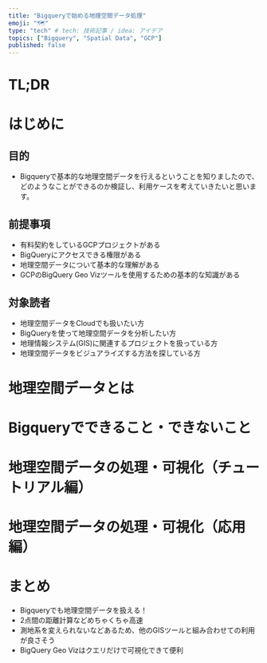```yaml
---
title: "Bigqueryで始める地理空間データ処理"
emoji: "🗺"
type: "tech" # tech: 技術記事 / idea: アイデア
topics: ["Bigquery", "Spatial Data", "GCP"]
published: false
---
```


# TL;DR

# はじめに
## 目的
- Bigqueryで基本的な地理空間データを行えるということを知りましたので、どのようなことができるのか検証し、利用ケースを考えていきたいと思います。


## 前提事項
- 有料契約をしているGCPプロジェクトがある
- BigQueryにアクセスできる権限がある
- 地理空間データについて基本的な理解がある
- GCPのBigQuery Geo Vizツールを使用するための基本的な知識がある


## 対象読者
- 地理空間データをCloudでも扱いたい方
- BigQueryを使って地理空間データを分析したい方
- 地理情報システム(GIS)に関連するプロジェクトを扱っている方
- 地理空間データをビジュアライズする方法を探している方


# 地理空間データとは

# Bigqueryでできること・できないこと 

# 地理空間データの処理・可視化（チュートリアル編）

# 地理空間データの処理・可視化（応用編）


# まとめ
- Bigqueryでも地理空間データを扱える！
- 2点間の距離計算などめちゃくちゃ高速
- 測地系を変えられないなどあるため、他のGISツールと組み合わせての利用が良さそう
- BigQuery Geo Vizはクエリだけで可視化できて便利
